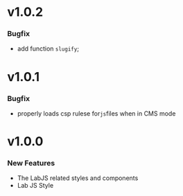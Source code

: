 # v1.0.2
### Bugfix
 - add function `slugify`;

# v1.0.1
### Bugfix

- properly loads csp rulese for`js`files when in CMS mode

# v1.0.0
### New Features

 - The LabJS related styles and components
 - Lab JS Style
